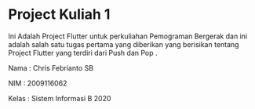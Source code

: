 # Project Kuliah 1

Ini Adalah Project Flutter untuk perkuliahan Pemograman Bergerak dan ini adalah salah satu tugas pertama yang diberikan yang berisikan tentang Project Flutter yang terdiri dari Push dan Pop .

Nama : Chris Febrianto SB

NIM : 2009116062

Kelas : Sistem Informasi B 2020

